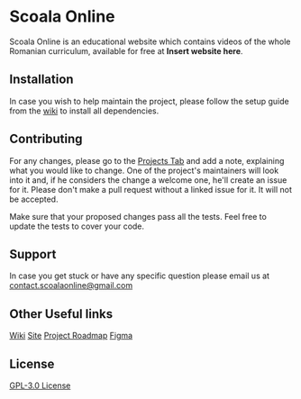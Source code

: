# Scoala Online

Scoala Online is an educational website which contains videos of the whole Romanian curriculum, available for free at **Insert website here**.

## Installation

In case you wish to help maintain the project, please follow the setup guide from the [wiki](https://github.com/scoala-online/main/wiki/Setup-Guide) to install all dependencies.

## Contributing

For any changes, please go to the [Projects Tab](https://github.com/scoala-online/main/projects/1) and add a note, explaining what you would like to change.
One of the project's maintainers will look into it and, if he considers the change a welcome one, he'll create an issue for it.
Please don't make a pull request without a linked issue for it. It will not be accepted.

Make sure that your proposed changes pass all the tests. Feel free to update the tests to cover your code.

## Support

In case you get stuck or have any specific question please email us at contact.scoalaonline@gmail.com

## Other Useful links

[Wiki](https://github.com/scoala-online/main/wiki)
[Site](http://scoala-online.org)
[Project Roadmap](https://whimsical.com/scoala-online-roadmap-QN9v8H174zu3dx8FBiHNSF)
[Figma](https://www.figma.com/file/RAVu7vo2GNkr0mCTh6TkDc/ScoalaOnline-Second?node-id=148%3A65)

## License

[GPL-3.0 License](https://github.com/scoala-online/main/blob/development/LICENSE)
